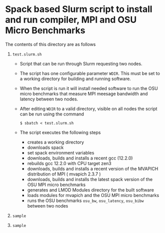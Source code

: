 # Spack based Slurm script to install and run compiler, MPI and OSU Micro Benchmarks

The contents of this directory are as follows

1. `test.slurm.sh`
   
     * Script that can be run through Slurm requesting two nodes. 
     * The script has one configurable parameter `WDIR`. This must be set to a working directory for building and running software. 
     * When the script is run it will install needed software to run the OSU micro benchmarks that measure MPI meesage bandwidth and latency between two nodes.
     * After editing `WDIR` to a valid directory, visible on all nodes the script can be run using the command
     
       `$ sbatch < test.slurm.sh`
     
     * The script executes the following steps
        
          - creates a working directory 
          - downloads spack
          - set spack environment variables
          - downloads, builds and installs a recent gcc (12.2.0)
          - rebuilds gcc 12.2.0 with CPU target zen3
          - downloads, builds and installs a recent version of the MVAPICH distribution of MPI ( mvapich 2.3.7 )
          - downloads, builds and installs the latest spack version of the OSU MPI micro benchmarks
          - generates and LMOD Modules directory for the built software
          - loads modules for mvapich and the OSU MPI micro benchmarks
          - runs the OSU benchmarks `osu_bw`, `osu_latency`, `osu_bibw` between two nodes


2. `sample`

3. `sample`
